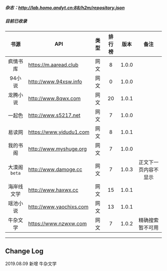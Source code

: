 ##### 杂志：http://lab.homo.andyt.cn:88/h2m/repository.json
##### 目前已收录

| 书源 | API | 类型 | 排行榜 | 版本 | 备注 |
| :----: | ------------- | :--: | :----: | :---: | :-----: |
| 疯情书库 | https://m.aaread.club | 网文 | 8 | 1.0.0 |  |
| 94小说 | http://www.94xsw.info | 网文 | 0 | 1.0.0 |  |
| 龙腾小说 | http://www.8qwx.com | 网文 | 20 | 1.0.1 |  |
| 一起色 | http://www.s5217.net | 网文 | 7 | 1.0.0 |  |
| 易读网 | https://www.yidudu1.com | 网文 | 8 | 1.0.1 |  |
| 我的书阁 | http://www.myshuge.org | 网文 | 7 | 1.0.0 |  |
| 大漠阁`beta` | http://www.damoge.cc | 网文 | 7 | 1.0.3 | 正文下一页内容不显示 |
| 海岸线文学 | http://www.haxwx.cc | 网文 | 15 | 1.0.1 |  |
| 瑶池小说 | http://www.yaochixs.com | 网文 | 13 | 1.0.1 |  |
| 牛杂文学 | https://www.nzwxw.com | 网文 | 7 | 1.0.2 | 精确搜索暂不可用 |
---


## Change Log

2019.08.09 新增 牛杂文学


